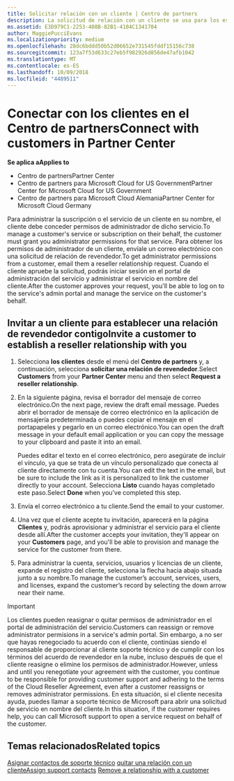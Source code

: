 ```yaml
---
title: Solicitar relación con un cliente | Centro de partners
description: La solicitud de relación con un cliente se usa para los escenarios multipartner y multicanal. También es útil si un cliente quita tus privilegios de administrador delegado y necesitas restaurarlos para proporcionar aprovisionamiento o soporte técnico.
ms.assetid: E3D979C1-2253-408B-82B1-4104C1341704
author: MaggiePucciEvans
ms.localizationpriority: medium
ms.openlocfilehash: 28dc6bddd50b52d06652e731545fddf15156c738
ms.sourcegitcommit: 123a7f53d633c27eb5f982926d856de47afb1042
ms.translationtype: MT
ms.contentlocale: es-ES
ms.lasthandoff: 10/09/2018
ms.locfileid: "4489511"
---
```

# <a name="connect-with-customers-in-partner-center"></a><span data-ttu-id="fecf3-104">Conectar con los clientes en el Centro de partners</span><span class="sxs-lookup"><span data-stu-id="fecf3-104">Connect with customers in Partner Center</span></span>

**<span data-ttu-id="fecf3-105">Se aplica a</span><span class="sxs-lookup"><span data-stu-id="fecf3-105">Applies to</span></span>**

-  <span data-ttu-id="fecf3-106">Centro de partners</span><span class="sxs-lookup"><span data-stu-id="fecf3-106">Partner Center</span></span>
-  <span data-ttu-id="fecf3-107">Centro de partners para Microsoft Cloud for US Government</span><span class="sxs-lookup"><span data-stu-id="fecf3-107">Partner Center for Microsoft Cloud for US Government</span></span>
-  <span data-ttu-id="fecf3-108">Centro de partners para Microsoft Cloud Alemania</span><span class="sxs-lookup"><span data-stu-id="fecf3-108">Partner Center for Microsoft Cloud Germany</span></span>

<span data-ttu-id="fecf3-109">Para administrar la suscripción o el servicio de un cliente en su nombre, el cliente debe conceder permisos de administrador de dicho servicio.</span><span class="sxs-lookup"><span data-stu-id="fecf3-109">To manage a customer's service or subscription on their behalf, the customer must grant you administrator permissions for that service.</span></span> <span data-ttu-id="fecf3-110">Para obtener los permisos de administrador de un cliente, envíale un correo electrónico con una solicitud de relación de revendedor.</span><span class="sxs-lookup"><span data-stu-id="fecf3-110">To get administrator permissions from a customer, email them a reseller relationship request.</span></span> <span data-ttu-id="fecf3-111">Cuando el cliente apruebe la solicitud, podrás iniciar sesión en el portal de administración del servicio y administrar el servicio en nombre del cliente.</span><span class="sxs-lookup"><span data-stu-id="fecf3-111">After the customer approves your request, you'll be able to log on to the service's admin portal and manage the service on the customer's behalf.</span></span> 

## <a name="invite-a-customer-to-establish-a-reseller-relationship-with-you"></a><span data-ttu-id="fecf3-112">Invitar a un cliente para establecer una relación de revendedor contigo</span><span class="sxs-lookup"><span data-stu-id="fecf3-112">Invite a customer to establish a reseller relationship with you</span></span>

1.  <span data-ttu-id="fecf3-113">Selecciona **los clientes** desde el menú del **Centro de partners** y, a continuación, selecciona **solicitar una relación de revendedor**.</span><span class="sxs-lookup"><span data-stu-id="fecf3-113">Select **Customers** from your **Partner Center** menu and then select **Request a reseller relationship**.</span></span>

2.  <span data-ttu-id="fecf3-114">En la siguiente página, revisa el borrador del mensaje de correo electrónico.</span><span class="sxs-lookup"><span data-stu-id="fecf3-114">On the next page, review the draft email message.</span></span> <span data-ttu-id="fecf3-115">Puedes abrir el borrador de mensaje de correo electrónico en la aplicación de mensajería predeterminada o puedes copiar el mensaje en el portapapeles y pegarlo en un correo electrónico.</span><span class="sxs-lookup"><span data-stu-id="fecf3-115">You can open the draft message in your default email application or you can copy the message to your clipboard and paste it into an email.</span></span> 

    <span data-ttu-id="fecf3-116">Puedes editar el texto en el correo electrónico, pero asegúrate de incluir el vínculo, ya que se trata de un vínculo personalizado que conecta al cliente directamente con tu cuenta.</span><span class="sxs-lookup"><span data-stu-id="fecf3-116">You can edit the text in the email, but be sure to include the link as it is personalized to link the customer directly to your account.</span></span> <span data-ttu-id="fecf3-117">Selecciona **Listo** cuando hayas completado este paso.</span><span class="sxs-lookup"><span data-stu-id="fecf3-117">Select **Done** when you’ve completed this step.</span></span>

3.  <span data-ttu-id="fecf3-118">Envía el correo electrónico a tu cliente.</span><span class="sxs-lookup"><span data-stu-id="fecf3-118">Send the email to your customer.</span></span>

4.  <span data-ttu-id="fecf3-119">Una vez que el cliente acepte tu invitación, aparecerá en la página **Clientes** y, podrás aprovisionar y administrar el servicio para el cliente desde allí.</span><span class="sxs-lookup"><span data-stu-id="fecf3-119">After the customer accepts your invitation, they'll appear on your **Customers** page, and you'll be able to provision and manage the service for the customer from there.</span></span>

 
5.  <span data-ttu-id="fecf3-120">Para administrar la cuenta, servicios, usuarios y licencias de un cliente, expande el registro del cliente, selecciona la flecha hacia abajo situada junto a su nombre.</span><span class="sxs-lookup"><span data-stu-id="fecf3-120">To manage the customer’s account, services, users, and licenses, expand the customer’s record by selecting the down arrow near their name.</span></span>


> [!IMPORTANT]  
> <span data-ttu-id="fecf3-121">Los clientes pueden reasignar o quitar permisos de administrador en el portal de administración del servicio.</span><span class="sxs-lookup"><span data-stu-id="fecf3-121">Customers can reassign or remove administrator permisions in a service's admin portal.</span></span> <span data-ttu-id="fecf3-122">Sin embargo, a no ser que hayas renegociado tu acuerdo con el cliente, continúas siendo el responsable de proporcionar al cliente soporte técnico y de cumplir con los términos del acuerdo de revendedor en la nube, incluso después de que el cliente reasigne o elimine los permisos de administrador.</span><span class="sxs-lookup"><span data-stu-id="fecf3-122">However, unless and until you renegotiate your agreement with the customer, you continue to be responsible for providing customer support and adhering to the terms of the Cloud Reseller Agreement, even after a customer reassigns or removes administrator permissions.</span></span> <span data-ttu-id="fecf3-123">En esta situación, si el cliente necesita ayuda, puedes llamar a soporte técnico de Microsoft para abrir una solicitud de servicio en nombre del cliente.</span><span class="sxs-lookup"><span data-stu-id="fecf3-123">In this situation, if the customer requires help, you can call Microsoft support to open a service request on behalf of the customer.</span></span>

## <a name="related-topics"></a><span data-ttu-id="fecf3-124">Temas relacionados</span><span class="sxs-lookup"><span data-stu-id="fecf3-124">Related topics</span></span>

<span data-ttu-id="fecf3-125">[Asignar contactos de soporte técnico](assign-support-contacts.md)
[quitar una relación con un cliente](remove-a-relationship.md)</span><span class="sxs-lookup"><span data-stu-id="fecf3-125">[Assign support contacts](assign-support-contacts.md)
[Remove a relationship with a customer](remove-a-relationship.md)</span></span>